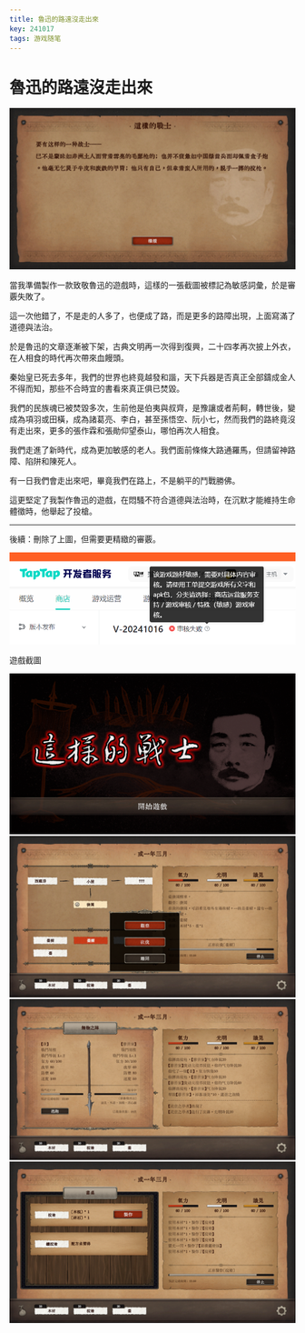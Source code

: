 ```yaml
---
title: 魯迅的路遠沒走出來
key: 241017
tags: 游戏随笔
---
```


# 魯迅的路遠沒走出來

![luxun](/res/241017/luxun.png)

當我準備製作一款致敬魯迅的遊戲時，這樣的一張截圖被標記為敏感詞彙，於是審覈失敗了。

這一次他錯了，不是走的人多了，也便成了路，而是更多的路障出現，上面寫滿了道德與法治。

於是魯迅的文章逐漸被下架，古典文明再一次得到復興，二十四孝再次披上外衣，在人相食的時代再次帶來血饅頭。

秦始皇已死去多年，我們的世界也終竟越發和諧，天下兵器是否真正全部鑄成金人不得而知，那些不合時宜的書看來真正俱已焚毀。

我們的民族魂已被焚毀多次，生前他是伯夷與叔齊，是豫讓或者荊軻，轉世後，變成為項羽或田橫，成為諸葛亮、李白，甚至孫悟空、阮小七，然而我們的路終竟沒有走出來，更多的張作霖和張勛仰望泰山，哪怕再次人相食。

我們走進了新時代，成為更加敏感的老人。我們面前條條大路通羅馬，但請留神路障、陷阱和陳死人。

有一日我們會走出來吧，畢竟我們在路上，不是躺平的鬥戰勝佛。

這更堅定了我製作魯迅的遊戲，在悶騷不符合道德與法治時，在沉默才能維持生命體徵時，他舉起了投槍。

---

後續：刪除了上圖，但需要更精緻的審覈。

![luxun](/res/241017/taptap.png)

遊戲截圖

![luxun](/res/241017/1.png)
![luxun](/res/241017/2.png)
![luxun](/res/241017/3.png)
![luxun](/res/241017/4.png)